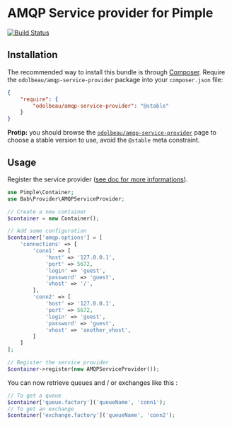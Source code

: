 # AMQP Service provider for Pimple

[![Build Status](https://travis-ci.org/odolbeau/amqp-service-provider.png)](https://travis-ci.org/odolbeau/amqp-service-provider)

## Installation

The recommended way to install this bundle is through
[Composer](http://getcomposer.org/). Require the
`odolbeau/amqp-service-provider` package into your `composer.json` file:

```json
{
    "require": {
        "odolbeau/amqp-service-provider": "@stable"
    }
}
```

**Protip:** you should browse the
[`odolbeau/amqp-service-provider`](https://packagist.org/packages/odolbeau/amqp-service-provider)
page to choose a stable version to use, avoid the `@stable` meta constraint.

## Usage

Register the service provider ([see doc for more
informations](http://pimple.sensiolabs.org/#extending-a-container)).

```php
use Pimple\Container;
use Bab\Provider\AMQPServiceProvider;

// Create a new container
$container = new Container();

// Add some configuration
$container['amqp.options'] = [
    'connections' => [
        'conn1' => [
            'host' => '127.0.0.1',
            'port' => 5672,
            'login' => 'guest',
            'password' => 'guest',
            'vhost' => '/',
        ],
        'conn2' => [
            'host' => '127.0.0.1',
            'port' => 5672,
            'login' => 'guest',
            'password' => 'guest',
            'vhost' => 'another_vhost',
        ]
    ]
];

// Register the service provider
$container->register(new AMQPServiceProvider());
```

You can now retrieve queues and / or exchanges like this :

```php
// To get a queue
$container['queue.factory']('queueName', 'conn1');
// To get an exchange
$container['exchange.factory']('queueName', 'conn2');
```
